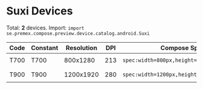 # Suxi Devices

Total: **2** devices. Import: `import se.premex.compose.preview.device.catalog.android.Suxi`

| Code | Constant | Resolution | DPI | Compose Spec | Preview Usage |
|------|----------|------------|-----|-------------|---------------|
| T700 | T700 | 800x1280 | 213 | `spec:width=800px,height=1280px,dpi=213` | `@Preview(device = Suxi.T700)` |
| T900 | T900 | 1200x1920 | 280 | `spec:width=1200px,height=1920px,dpi=280` | `@Preview(device = Suxi.T900)` |

<!-- Generated automatically. Do not edit manually. -->

